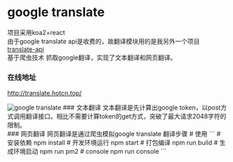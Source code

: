 # google translate
项目采用koa2+react <br>
由于google translate api是收费的，故翻译模块用的是我另外一个项目
[translate-api](https://github.com/yixianle/translate-api) <br>
基于爬虫技术 抓取google翻译，实现了文本翻译和网页翻译。
### 在线地址
http://translate.hotcn.top/

<img alt="google translate" src="https://github.com/yixianle/google-translate/blob/master/public/demo.gif">
### 文本翻译
文本翻译是先计算出google token，以post方式调用翻译接口。相比不需要计算token的get方式，突破了最大请求2048字符的限制。<br/>
### 网页翻译
网页翻译是通过爬虫模拟google translate 翻译步骤
# 使用
```
# 安装依赖
npm install
# 开发环境运行
npm start
# 打包编译
npm run build
# 生成环境启动
npm run pm2
# console
npm run console
```
